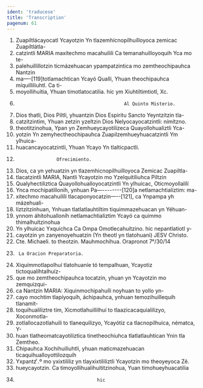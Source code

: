 ```yaml
---
ident: 'traducese'
title: 'Transcription'
pagenum: 61
---
```

1. Zuapiltlácayocatl Ycayotzin Yn tlazemhícnopílhuílloyoca zemicac Zuapíltlátla-
2. catzintli MARIA maxitechmo macahuilili Ca temanahuilloyoquih Yca mo te-
3. palehuillillotzin ticmázehuacan ypampatzintica mo zemtheochipauhca Nantzin
4. ma—-[119]totlamachtican Ycayó Qualli, Yhuan theochipauhca míquilliliuhtl. Ca ti-
5. moyollihuítia, Yhuan timotlatocatilia. híc ym Xiuhtiltimtiotl, Xc.
6.                                             Al Quinto Misterio.
7. Dios thatli, Dios Piltli, yhuantzin Dios Espiritu Sancto Yeyntzitzin tla-
8. catzitzintim, Yhuan zetzin yzeltzin Dios Nelyocayocatzintli: nímítzno.
9. theotitzinohua, Ypan yn Zemhueycayotilizeca Quayollohualiztli Yca-
10. yotzin Yn zemyhectheochipauhca Zuapilzemhueyhuacatzintli Ym ylhuica-
11. huacancayocatzintli, Yhuan Ycayo Yn tlalticpactli.
12.                    Ofrecimiento.
13. Dios, ca yn yehuatzin yn tlazemhicnopilhuilloyoca Zemicac Zuapiltla-
14. tlacatzintli MARIA, Nantli Ycayotzin mo Yzelquitiliuhca Piltzin
15. Qualyhectiliztica Quayollohualloyocatzintli Yn ylhuícac, Oticmoyollalílí
16. Ynca mochipatillonih, ynhuan Pa—--------[120]a netlamachtializtim: ma-
17. xitechmo macahuílílí tlacaponyocatzin—--[121], ca Ynpampa yh mázehuali-
18. líztzitzinhuan, Ynhuan tlatlatlauhtiltim tiquimmazehuacan yn Yéhuan-
19. ynnom áhítohualloníh netlamachtializtim Ycayó ca quimmo thimalhuítzinohua
20. Yn ylhuicac Yxquichca Ca Ompa Omotlecahuítzino. híc nepantlatiotl y-
21. cayotzin yn zanyenoyehuatzin (Yn theotl yn tlatohuani) JESV Christo.
22. Cte. Michaeli.       to theotzin. Mauhmochihua. Orapronot 7ᵉ/30/14 
23.      La Oracion Preparatoria.
24. Xiquímmotlapolhuí tlatohuaníe tó tempalhuan, Ycayotiz tictoqualíhtalhuíz-
25. que mo zemtheochipauhca tocatzin, yhuan yn Ycayotzin mo zemquizqui-
26. ca Nantzín MARIA: Xiquinmochipahuíli noyhuan to yollo yn-
27. cayo mochtim tlapíyoquíh, áchipauhca, ynhuan temozihuillequih tlanamit-
28. toquihualiliztre tim, Xicmotlahuillilhuí to tlaazicacaquialilizyo, Xoconmotla-
29. zotlallocazotlahuili to tlanequilizyo, Ycayótiz ca tlacnopilhuica, nématca, Y-
30. huan tlatheomatcayotiliztica tinetheochiuhca tlatlatlauhtican Ynin tla Zemtheo.
31. Chipauhca Xochihuiliuhtli, yhuan maticmazehuacan ticaquihualloyottilozquíh
32. Yxpantz ͨ.º mo yxixtililiz yn tlayxixtililiztli Ycayotzin mo theoyeyoca Zẽ.
33. hueycayotzin. Ca timoyollihualihuititzinohua, Yuan timohueyhuacatilia
34.                                   hic
